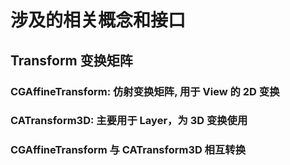 # 涉及的相关概念和接口

## Transform 变换矩阵

### CGAffineTransform: 仿射变换矩阵, 用于 View 的 2D 变换

### CATransform3D: 主要用于 Layer，为 3D 变换使用

### CGAffineTransform 与 CATransform3D 相互转换
